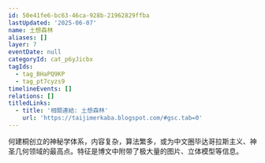 ```yaml
---
id: 50e41fe6-bc63-46ca-928b-21962829ffba
lastUpdated: '2025-06-07'
name: 土想森林
aliases: []
layer: 7
eventDate: null
categoryId: cat_p6yJicbx
tagIds:
  - tag_BHaPQ9KP
  - tag_pt7cyzs9
timelineEvents: []
relations: []
titledLinks:
  - title: '相關連結: 土想森林'
    url: 'https://taijimerkaba.blogspot.com/#gsc.tab=0'
---
```

何建桐创立的神秘学体系，内容复杂，算法繁多，或为中文圈毕达哥拉斯主义、神圣几何领域的最高点。特征是博文中附带了极大量的图片、立体模型等信息。
